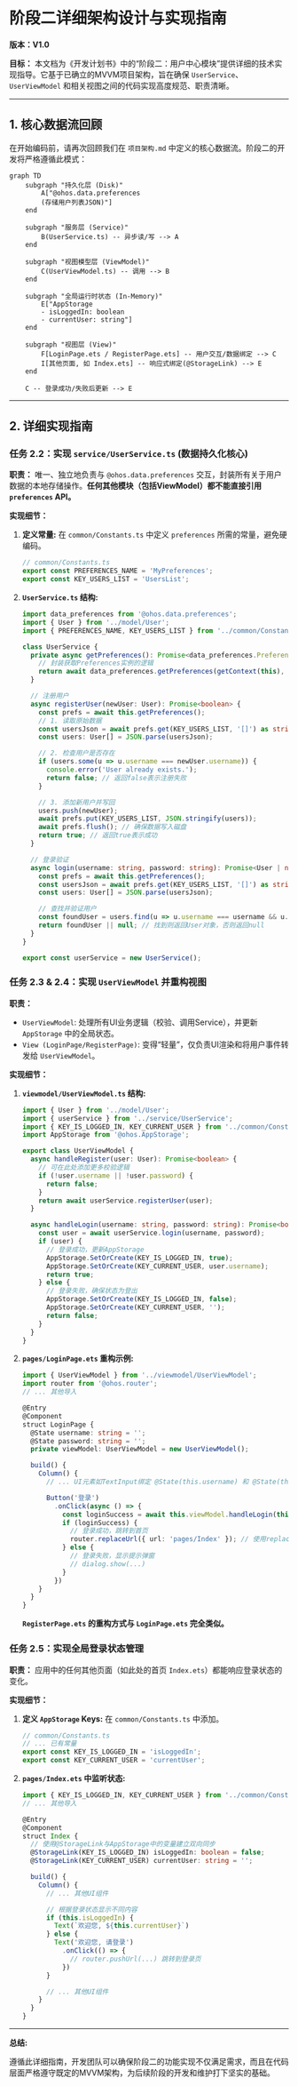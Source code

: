# **阶段二详细架构设计与实现指南**

**版本：V1.0**

**目标：** 本文档为《开发计划书》中的“阶段二：用户中心模块”提供详细的技术实现指导。它基于已确立的MVVM项目架构，旨在确保 `UserService`、`UserViewModel` 和相关视图之间的代码实现高度规范、职责清晰。

---

## **1. 核心数据流回顾**

在开始编码前，请再次回顾我们在 `项目架构.md` 中定义的核心数据流。阶段二的开发将严格遵循此模式：

```mermaid
graph TD
    subgraph "持久化层 (Disk)"
        A["@ohos.data.preferences
        (存储用户列表JSON)"]
    end

    subgraph "服务层 (Service)"
        B(UserService.ts) -- 异步读/写 --> A
    end

    subgraph "视图模型层 (ViewModel)"
        C(UserViewModel.ts) -- 调用 --> B
    end

    subgraph "全局运行时状态 (In-Memory)"
        E["AppStorage
        - isLoggedIn: boolean
        - currentUser: string"]
    end

    subgraph "视图层 (View)"
        F[LoginPage.ets / RegisterPage.ets] -- 用户交互/数据绑定 --> C
        I[其他页面, 如 Index.ets] -- 响应式绑定(@StorageLink) --> E
    end

    C -- 登录成功/失败后更新 --> E
```

---

## **2. 详细实现指南**

### **任务 2.2：实现 `service/UserService.ts` (数据持久化核心)**

**职责：** 唯一、独立地负责与 `@ohos.data.preferences` 交互，封装所有关于用户数据的本地存储操作。**任何其他模块（包括ViewModel）都不能直接引用 `preferences` API。**

**实现细节：**

1.  **定义常量:** 在 `common/Constants.ts` 中定义 `preferences` 所需的常量，避免硬编码。
    ```typescript
    // common/Constants.ts
    export const PREFERENCES_NAME = 'MyPreferences';
    export const KEY_USERS_LIST = 'UsersList';
    ```

2.  **`UserService.ts` 结构:**
    ```typescript
    import data_preferences from '@ohos.data.preferences';
    import { User } from '../model/User';
    import { PREFERENCES_NAME, KEY_USERS_LIST } from '../common/Constants';

    class UserService {
      private async getPreferences(): Promise<data_preferences.Preferences> {
        // 封装获取Preferences实例的逻辑
        return await data_preferences.getPreferences(getContext(this), PREFERENCES_NAME);
      }

      // 注册用户
      async registerUser(newUser: User): Promise<boolean> {
        const prefs = await this.getPreferences();
        // 1. 读取原始数据
        const usersJson = await prefs.get(KEY_USERS_LIST, '[]') as string;
        const users: User[] = JSON.parse(usersJson);

        // 2. 检查用户是否存在
        if (users.some(u => u.username === newUser.username)) {
          console.error('User already exists.');
          return false; // 返回false表示注册失败
        }

        // 3. 添加新用户并写回
        users.push(newUser);
        await prefs.put(KEY_USERS_LIST, JSON.stringify(users));
        await prefs.flush(); // 确保数据写入磁盘
        return true; // 返回true表示成功
      }

      // 登录验证
      async login(username: string, password: string): Promise<User | null> {
        const prefs = await this.getPreferences();
        const usersJson = await prefs.get(KEY_USERS_LIST, '[]') as string;
        const users: User[] = JSON.parse(usersJson);

        // 查找并验证用户
        const foundUser = users.find(u => u.username === username && u.password === password);
        return foundUser || null; // 找到则返回User对象，否则返回null
      }
    }

    export const userService = new UserService();
    ```

### **任务 2.3 & 2.4：实现 `UserViewModel` 并重构视图**

**职责：**
*   `UserViewModel`: 处理所有UI业务逻辑（校验、调用Service），并更新 `AppStorage` 中的全局状态。
*   `View (LoginPage/RegisterPage)`: 变得“轻量”，仅负责UI渲染和将用户事件转发给 `UserViewModel`。

**实现细节：**

1.  **`viewmodel/UserViewModel.ts` 结构:**
    ```typescript
    import { User } from '../model/User';
    import { userService } from '../service/UserService';
    import { KEY_IS_LOGGED_IN, KEY_CURRENT_USER } from '../common/Constants';
    import AppStorage from '@ohos.AppStorage';

    export class UserViewModel {
      async handleRegister(user: User): Promise<boolean> {
        // 可在此处添加更多校验逻辑
        if (!user.username || !user.password) {
          return false;
        }
        return await userService.registerUser(user);
      }

      async handleLogin(username: string, password: string): Promise<boolean> {
        const user = await userService.login(username, password);
        if (user) {
          // 登录成功，更新AppStorage
          AppStorage.SetOrCreate(KEY_IS_LOGGED_IN, true);
          AppStorage.SetOrCreate(KEY_CURRENT_USER, user.username);
          return true;
        } else {
          // 登录失败，确保状态为登出
          AppStorage.SetOrCreate(KEY_IS_LOGGED_IN, false);
          AppStorage.SetOrCreate(KEY_CURRENT_USER, '');
          return false;
        }
      }
    }
    ```

2.  **`pages/LoginPage.ets` 重构示例:**
    ```typescript
    import { UserViewModel } from '../viewmodel/UserViewModel';
    import router from '@ohos.router';
    // ... 其他导入

    @Entry
    @Component
    struct LoginPage {
      @State username: string = '';
      @State password: string = '';
      private viewModel: UserViewModel = new UserViewModel();

      build() {
        Column() {
          // ... UI元素如TextInput绑定 @State(this.username) 和 @State(this.password)

          Button('登录')
            .onClick(async () => {
              const loginSuccess = await this.viewModel.handleLogin(this.username, this.password);
              if (loginSuccess) {
                // 登录成功，跳转到首页
                router.replaceUrl({ url: 'pages/Index' }); // 使用replace避免返回登录页
              } else {
                // 登录失败，显示提示弹窗
                // dialog.show(...)
              }
            })
        }
      }
    }
    ```
    **`RegisterPage.ets` 的重构方式与 `LoginPage.ets` 完全类似。**

### **任务 2.5：实现全局登录状态管理**

**职责：** 应用中的任何其他页面（如此处的首页 `Index.ets`）都能响应登录状态的变化。

**实现细节：**

1.  **定义 `AppStorage` Keys:** 在 `common/Constants.ts` 中添加。
    ```typescript
    // common/Constants.ts
    // ... 已有常量
    export const KEY_IS_LOGGED_IN = 'isLoggedIn';
    export const KEY_CURRENT_USER = 'currentUser';
    ```

2.  **`pages/Index.ets` 中监听状态:**
    ```typescript
    import { KEY_IS_LOGGED_IN, KEY_CURRENT_USER } from '../common/Constants';
    // ... 其他导入

    @Entry
    @Component
    struct Index {
      // 使用@StorageLink与AppStorage中的变量建立双向同步
      @StorageLink(KEY_IS_LOGGED_IN) isLoggedIn: boolean = false;
      @StorageLink(KEY_CURRENT_USER) currentUser: string = '';

      build() {
        Column() {
          // ... 其他UI组件

          // 根据登录状态显示不同内容
          if (this.isLoggedIn) {
            Text(`欢迎您, ${this.currentUser}`)
          } else {
            Text('欢迎您, 请登录')
              .onClick(() => {
                // router.pushUrl(...) 跳转到登录页
              })
          }

          // ... 其他UI组件
        }
      }
    }
    ```

---

**总结:**

遵循此详细指南，开发团队可以确保阶段二的功能实现不仅满足需求，而且在代码层面严格遵守既定的MVVM架构，为后续阶段的开发和维护打下坚实的基础。